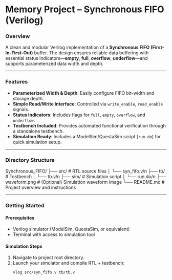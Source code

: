 # Memory Project – Synchronous FIFO (Verilog)

### Overview
A clean and modular Verilog implementation of a **Synchronous FIFO (First-In-First-Out)** buffer. The design ensures reliable data buffering with essential status indicators—**empty**, **full**, **overflow**, **underflow**—and supports parameterized data width and depth.

---

### Features
- **Parameterized Width & Depth**: Easily configure FIFO bit-width and storage depth.
- **Simple Read/Write Interface**: Controlled via `write_enable`, `read_enable` signals.
- **Status Indicators**: Includes flags for `full`, `empty`, `overflow`, and `underflow`.
- **Testbench Included**: Provides automated functional verification through a standalone testbench.
- **Simulation Ready**: Includes a ModelSim/QuestaSim script (`run.do`) for quick simulation setup.

---

### Directory Structure
Synchronous_FIFO/
├── src/ # RTL source files
│ └── syn_fifo.v/n
├── tb/ # Testbench
│ └── tb.v/n
├── sim/ # Simulation script
│ └── run.do/n
├── waveform.png # (Optional) Simulation waveform image
└── README.md # Project overview and instructions


---

### Getting Started

#### Prerequisites
- Verilog simulator (ModelSim, QuestaSim, or equivalent)
- Terminal with access to simulation tool

#### Simulation Steps
1. Navigate to project root directory.
2. Launch your simulator and compile RTL + testbench:
   ```tcl
   vlog src/syn_fifo.v tb/tb.v

